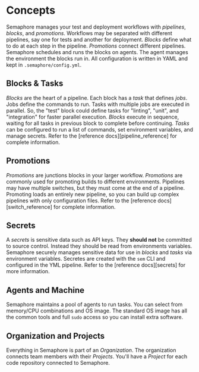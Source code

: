 # Concepts

Semaphore manages your test and deployment workflows with _pipelines_,
_blocks_, and _promotions_. Workflows may be separated with different
pipelines, say one for tests and another for deployment. _Blocks_
define what to do at each step in the pipeline. _Promotions_ connect
different pipelines. Semaphore schedules and runs the blocks on
agents. The agent manages the environment the blocks run in. All
configuration is written in YAML and kept in `.semaphore/config.yml`.

## Blocks & Tasks

_Blocks_ are the heart of a pipeline. Each block has a _task_ that
defines _jobs_. Jobs define the commands to run. Tasks with multiple
jobs are executed in parallel. So, the "test" block could define tasks
for "linting", "unit", and "integration" for faster parallel
execution. _Blocks_ execute in sequence, waiting for all tasks in
previous block to complete before continuing. _Tasks_ can be
configured to run a list of commands, set environment variables, and
manage secrets. Refer to the [reference docs][pipeline_reference] for
complete information.

## Promotions

_Promotions_ are junctions blocks in your larger workflow.
_Promotions_ are commonly used for promoting builds to different
environments. Pipelines may have multiple switches, but they must
come at the end of a pipeline. Promoting loads an entirely new
pipeline, so you can build up complex pipelines with only
configuration files. Refer to the [reference docs][switch_reference]
for complete information.

## Secrets

A _secrets_ is sensitive data such as API keys. They **should not** be
committed to source control. Instead they should be read from
environments variables. Semaphore securely manages sensitive data for
use in _blocks_ and _tasks_ via environment variables. Secretes are
created with the `sem` CLI and configured in the YML pipeline. Refer
to the [reference docs][secrets] for more information.

## Agents and Machine

Semaphore maintains a pool of agents to run tasks. You can select from
memory/CPU combinations and OS image. The standard OS image has all
the common tools and full `sudo` access so you can install extra
software.

## Organization and Projects

Everything in Semaphore is part of an _Organization_. The organization
connects team members with their _Projects_. You'll have a _Project_
for each code repository connected to Semaphore.
